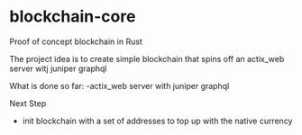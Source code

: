 # blockchain-core
Proof of concept blockchain in Rust

The project idea is to create simple blockchain that spins off an actix_web server witj juniper graphql

What is done so far:
-actix_web server with juniper graphql


Next Step
- init blockchain with a set of addresses to top up with the native currency
